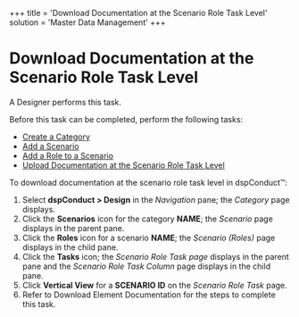 +++
title = 'Download Documentation at the Scenario Role Task Level'
solution = 'Master Data Management'
+++

# Download Documentation at the Scenario Role Task Level

A Designer performs this task.

Before this task can be completed, perform the following tasks:

  - [Create a Category](Create_a_Category)
  - [Add a Scenario](Add_Scenario)
  - [Add a Role to a Scenario](Add_a_Role_to_a_Scenario)
  - [Upload Documentation at the Scenario Role Task
    Level](Upload_Documentation_at_the_Scenario_Role_Task_Level)

To download documentation at the scenario role task level in
dspConduct™:

1.  Select <span style="font-weight: bold;">dspConduct </span>**\>
    Design** in the *Navigation* pane; the *Category* page displays.
2.  Click the **Scenarios** icon for the category **NAME**; the
    *Scenario* page displays in the parent pane.
3.  Click the **Roles** icon for a scenario **NAME**; the *Scenario
    (Roles)* page displays in the child pane.
4.  Click the **Tasks** icon; the *Scenario Role Task page* displays in
    the parent pane and the *Scenario Role Task Column* page displays in
    the child pane.
5.  Click **Vertical View** for a **SCENARIO ID** on the *Scenario Role
    Task*<span> </span>page.
6.  Refer to
    <span id="Download Element Documentation" class="popUpLink">Download
    Element Documentation</span> for the steps to complete this task.
